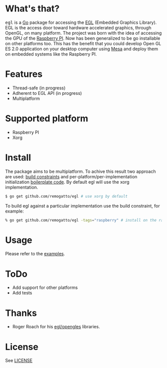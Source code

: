 # What's that?

<tt>egl</tt> is a [Go](http://golang.org) package for accessing the
[EGL](http://en.wikipedia.org/wiki/EGL_(OpenGL)) (Embedded Graphics
Library). EGL is the access door toward hardware accelerated graphics,
through OpenGL, on many platform. The project was born with the idea
of accessing the GPU of the [Raspberry
PI](http://raspberrypi.org). Now has been generalized to be go
installable on other platforms too. This has the benefit that you
could develop Open GL ES 2.0 application on your desktop computer
using [Mesa](http://www.mesa3d.org/egl.html) and deploy them on
embedded systems like the Raspberry PI.

# Features

* Thread-safe (in progress)
* Adherent to EGL API (in progress)
* Multiplatform

# Supported platform

* Raspberry PI
* Xorg

# Install

The package aims to be multiplatform. To achive this result two
approach are used: [build constraints](http://golang.org/pkg/go/build)
and per-platform/per-implementation initialization [boilerplate
code](egl/platforms). By default egl will use the xorg implementation.

~~~bash
$ go get github.com/remogatto/egl # use xorg by default
~~~

To build egl against a particular implementation use the build
constraint, for example:

~~~bash
% go get github.com/remogatto/egl -tags="raspberry" # install on the raspberry
~~~

# Usage

Please refer to the [examples](egl/examples).

# ToDo

* Add support for other platforms
* Add tests

# Thanks

* Roger Roach for his [egl/opengles](https://github.com/mortdeus/egles) libraries.

# License

See [LICENSE](egl/LICENSE)
